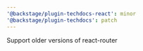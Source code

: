 ```yaml
---
'@backstage/plugin-techdocs-react': minor
'@backstage/plugin-techdocs': patch
---
```


Support older versions of react-router
